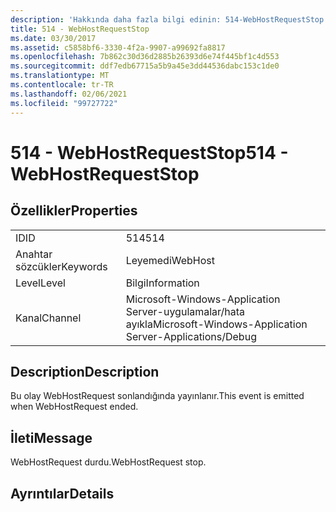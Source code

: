 ```yaml
---
description: 'Hakkında daha fazla bilgi edinin: 514-WebHostRequestStop'
title: 514 - WebHostRequestStop
ms.date: 03/30/2017
ms.assetid: c5858bf6-3330-4f2a-9907-a99692fa8817
ms.openlocfilehash: 7b862c30d36d2885b26393d6e74f445bf1c4d553
ms.sourcegitcommit: ddf7edb67715a5b9a45e3dd44536dabc153c1de0
ms.translationtype: MT
ms.contentlocale: tr-TR
ms.lasthandoff: 02/06/2021
ms.locfileid: "99727722"
---
```

# <a name="514---webhostrequeststop"></a><span data-ttu-id="2a859-103">514 - WebHostRequestStop</span><span class="sxs-lookup"><span data-stu-id="2a859-103">514 - WebHostRequestStop</span></span>

## <a name="properties"></a><span data-ttu-id="2a859-104">Özellikler</span><span class="sxs-lookup"><span data-stu-id="2a859-104">Properties</span></span>  
  
|||  
|-|-|  
|<span data-ttu-id="2a859-105">ID</span><span class="sxs-lookup"><span data-stu-id="2a859-105">ID</span></span>|<span data-ttu-id="2a859-106">514</span><span class="sxs-lookup"><span data-stu-id="2a859-106">514</span></span>|  
|<span data-ttu-id="2a859-107">Anahtar sözcükler</span><span class="sxs-lookup"><span data-stu-id="2a859-107">Keywords</span></span>|<span data-ttu-id="2a859-108">Leyemedi</span><span class="sxs-lookup"><span data-stu-id="2a859-108">WebHost</span></span>|  
|<span data-ttu-id="2a859-109">Level</span><span class="sxs-lookup"><span data-stu-id="2a859-109">Level</span></span>|<span data-ttu-id="2a859-110">Bilgi</span><span class="sxs-lookup"><span data-stu-id="2a859-110">Information</span></span>|  
|<span data-ttu-id="2a859-111">Kanal</span><span class="sxs-lookup"><span data-stu-id="2a859-111">Channel</span></span>|<span data-ttu-id="2a859-112">Microsoft-Windows-Application Server-uygulamalar/hata ayıkla</span><span class="sxs-lookup"><span data-stu-id="2a859-112">Microsoft-Windows-Application Server-Applications/Debug</span></span>|  
  
## <a name="description"></a><span data-ttu-id="2a859-113">Description</span><span class="sxs-lookup"><span data-stu-id="2a859-113">Description</span></span>  

 <span data-ttu-id="2a859-114">Bu olay WebHostRequest sonlandığında yayınlanır.</span><span class="sxs-lookup"><span data-stu-id="2a859-114">This event is emitted when WebHostRequest ended.</span></span>  
  
## <a name="message"></a><span data-ttu-id="2a859-115">İleti</span><span class="sxs-lookup"><span data-stu-id="2a859-115">Message</span></span>  

 <span data-ttu-id="2a859-116">WebHostRequest durdu.</span><span class="sxs-lookup"><span data-stu-id="2a859-116">WebHostRequest stop.</span></span>  
  
## <a name="details"></a><span data-ttu-id="2a859-117">Ayrıntılar</span><span class="sxs-lookup"><span data-stu-id="2a859-117">Details</span></span>
